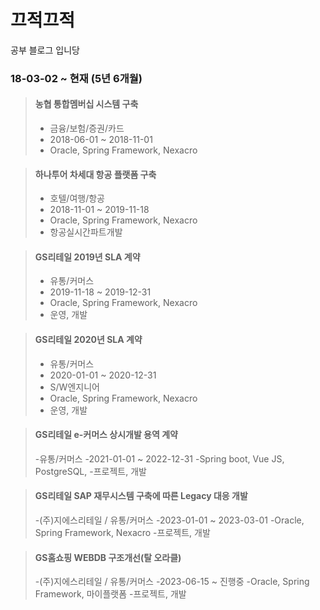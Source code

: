 # 끄적끄적

공부 블로그 입니당

### 18-03-02 ~ 현재 (5년 6개월)

> #### 농협 통합멤버십 시스템 구축
> - 금융/보험/증권/카드
>- 2018-06-01 ~ 2018-11-01
>- Oracle, Spring Framework, Nexacro

> #### 하나투어 차세대 항공 플랫폼 구축
> - 호텔/여행/항공
>- 2018-11-01 ~ 2019-11-18
> - Oracle, Spring Framework, Nexacro
>- 항공실시간파트개발

>#### GS리테일 2019년 SLA 계약
>- 유통/커머스
>- 2019-11-18 ~ 2019-12-31
>- Oracle, Spring Framework, Nexacro
> - 운영, 개발

>#### GS리테일 2020년 SLA 계약
> - 유통/커머스
> - 2020-01-01 ~ 2020-12-31
> - S/W엔지니어
> - Oracle, Spring Framework, Nexacro
> - 운영, 개발

>#### GS리테일 e-커머스 상시개발 용역 계약
> -유통/커머스
> -2021-01-01 ~ 2022-12-31
> -Spring boot, Vue JS, PostgreSQL, 
> -프로젝트, 개발

>#### GS리테일 SAP 재무시스템 구축에 따른 Legacy 대응 개발
> -(주)지에스리테일 / 유통/커머스
> -2023-01-01 ~ 2023-03-01
> -Oracle, Spring Framework, Nexacro
> -프로젝트, 개발

>#### GS홈쇼핑 WEBDB 구조개선(탈 오라클)
> -(주)지에스리테일 / 유통/커머스
> -2023-06-15 ~ 진행중
> -Oracle, Spring Framework, 마이플랫폼
> -프로젝트, 개발
<!--stackedit_data:
eyJoaXN0b3J5IjpbLTEwNjQxMDA4OTYsMTkxNDQ1OTg2OCwtOT
Q5OTQwNzkyLDM0MDE2NTIzMF19
-->